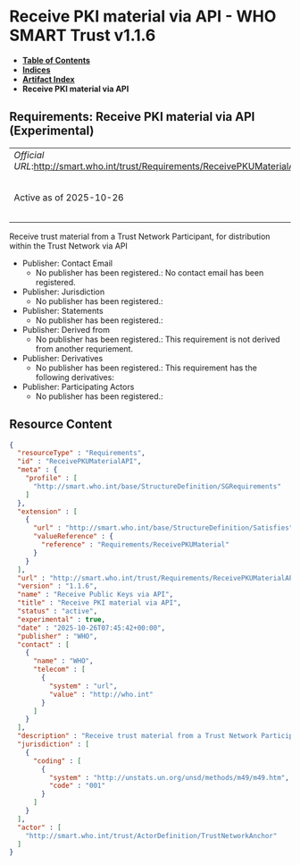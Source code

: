 # Receive PKI material via API - WHO SMART Trust v1.1.6

* [**Table of Contents**](toc.md)
* [**Indices**](indices.md)
* [**Artifact Index**](artifacts.md)
* **Receive PKI material via API**

## Requirements: Receive PKI material via API (Experimental) 

| | |
| :--- | :--- |
| *Official URL*:http://smart.who.int/trust/Requirements/ReceivePKUMaterialAPI | *Version*:1.1.6 |
| Active as of 2025-10-26 | *Computable Name*:Receive Public Keys via API |

 
Receive trust material from a Trust Network Participant, for distribution within the Trust Network via API 

* Publisher: Contact Email
  * No publisher has been registered.: No contact email has been registered.
* Publisher: Jurisdiction
  * No publisher has been registered.: 
* Publisher: Statements
  * No publisher has been registered.: 
* Publisher: Derived from
  * No publisher has been registered.: This requirement is not derived from another requriement.
* Publisher: Derivatives
  * No publisher has been registered.: This requirement has the following derivatives:
* Publisher: Participating Actors
  * No publisher has been registered.: 



## Resource Content

```json
{
  "resourceType" : "Requirements",
  "id" : "ReceivePKUMaterialAPI",
  "meta" : {
    "profile" : [
      "http://smart.who.int/base/StructureDefinition/SGRequirements"
    ]
  },
  "extension" : [
    {
      "url" : "http://smart.who.int/base/StructureDefinition/Satisfies",
      "valueReference" : {
        "reference" : "Requirements/ReceivePKUMaterial"
      }
    }
  ],
  "url" : "http://smart.who.int/trust/Requirements/ReceivePKUMaterialAPI",
  "version" : "1.1.6",
  "name" : "Receive Public Keys via API",
  "title" : "Receive PKI material via API",
  "status" : "active",
  "experimental" : true,
  "date" : "2025-10-26T07:45:42+00:00",
  "publisher" : "WHO",
  "contact" : [
    {
      "name" : "WHO",
      "telecom" : [
        {
          "system" : "url",
          "value" : "http://who.int"
        }
      ]
    }
  ],
  "description" : "Receive trust material from a Trust Network Participant, for distribution within the Trust Network via API",
  "jurisdiction" : [
    {
      "coding" : [
        {
          "system" : "http://unstats.un.org/unsd/methods/m49/m49.htm",
          "code" : "001"
        }
      ]
    }
  ],
  "actor" : [
    "http://smart.who.int/trust/ActorDefinition/TrustNetworkAnchor"
  ]
}

```
